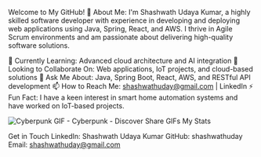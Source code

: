 Welcome to My GitHub! 👋
About Me:
I'm Shashwath Udaya Kumar, a highly skilled software developer with experience in developing and deploying web applications using Java, Spring, React, and AWS. I thrive in Agile Scrum environments and am passionate about delivering high-quality software solutions.

🌱 Currently Learning: Advanced cloud architecture and AI integration
👯 Looking to Collaborate On: Web applications, IoT projects, and cloud-based solutions
💬 Ask Me About: Java, Spring Boot, React, AWS, and RESTful API development
📫 How to Reach Me: shashwathuday@gmail.com | LinkedIn
⚡ Fun Fact: I have a keen interest in smart home automation systems and have worked on IoT-based projects.

![Cyberpunk GIF - Cyberpunk - Discover   Share GIFs](https://github.com/user-attachments/assets/a0119f26-fd76-473e-9804-18959fe7b58f)
My Stats


Get in Touch
LinkedIn: Shashwath Udaya Kumar
GitHub: shashwathuday
Email: shashwathuday@gmail.com
